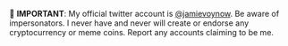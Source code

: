 🚨 **IMPORTANT**: My official twitter account is [@jamievoynow](https://twitter.com/jamievoynow). Be aware of impersonators. I never have and never will create or endorse any cryptocurrency or meme coins. Report any accounts claiming to be me.